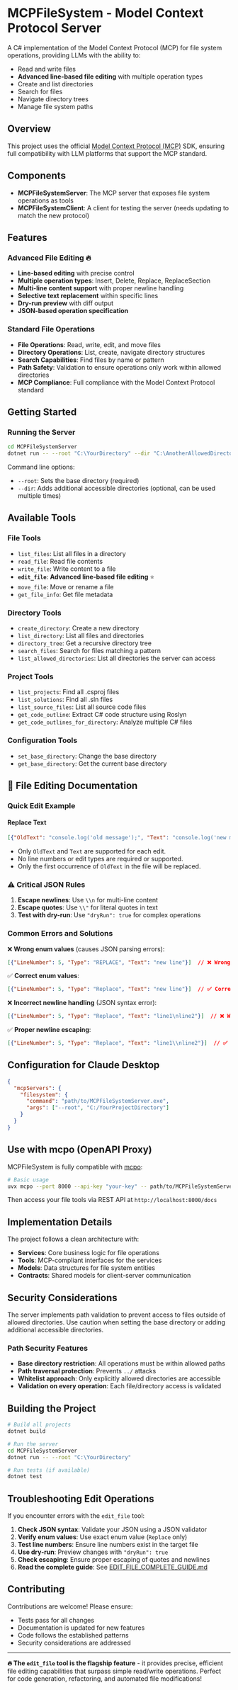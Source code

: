 ﻿# MCPFileSystem - Model Context Protocol Server

A C# implementation of the Model Context Protocol (MCP) for file system operations, providing LLMs with the ability to:
- Read and write files
- **Advanced line-based file editing** with multiple operation types
- Create and list directories
- Search for files
- Navigate directory trees
- Manage file system paths

## Overview

This project uses the official [Model Context Protocol (MCP)](https://github.com/modelcontextprotocol/csharp-sdk) SDK, ensuring full compatibility with LLM platforms that support the MCP standard.

## Components

- **MCPFileSystemServer**: The MCP server that exposes file system operations as tools
- **MCPFileSystemClient**: A client for testing the server (needs updating to match the new protocol)

## Features

### **Advanced File Editing** 🔥
- **Line-based editing** with precise control
- **Multiple operation types**: Insert, Delete, Replace, ReplaceSection
- **Multi-line content support** with proper newline handling
- **Selective text replacement** within specific lines
- **Dry-run preview** with diff output
- **JSON-based operation specification**

### **Standard File Operations**
- **File Operations**: Read, write, edit, and move files
- **Directory Operations**: List, create, navigate directory structures
- **Search Capabilities**: Find files by name or pattern
- **Path Safety**: Validation to ensure operations only work within allowed directories
- **MCP Compliance**: Full compliance with the Model Context Protocol standard

## Getting Started

### Running the Server

```bash
cd MCPFileSystemServer
dotnet run -- --root "C:\YourDirectory" --dir "C:\AnotherAllowedDirectory"
```

Command line options:
- `--root`: Sets the base directory (required)
- `--dir`: Adds additional accessible directories (optional, can be used multiple times)

## Available Tools

### File Tools
- `list_files`: List all files in a directory
- `read_file`: Read file contents
- `write_file`: Write content to a file
- **`edit_file`**: **Advanced line-based file editing** ⭐
- `move_file`: Move or rename a file
- `get_file_info`: Get file metadata

### Directory Tools
- `create_directory`: Create a new directory
- `list_directory`: List all files and directories
- `directory_tree`: Get a recursive directory tree
- `search_files`: Search for files matching a pattern
- `list_allowed_directories`: List all directories the server can access

### Project Tools
- `list_projects`: Find all .csproj files
- `list_solutions`: Find all .sln files
- `list_source_files`: List all source code files
- `get_code_outline`: Extract C# code structure using Roslyn
- `get_code_outlines_for_directory`: Analyze multiple C# files

### Configuration Tools
- `set_base_directory`: Change the base directory
- `get_base_directory`: Get the current base directory

## 📝 File Editing Documentation

### **Quick Edit Example**

#### Replace Text
```json
[{"OldText": "console.log('old message');", "Text": "console.log('new message');"}]
```

- Only `OldText` and `Text` are supported for each edit.
- No line numbers or edit types are required or supported.
- Only the first occurrence of `OldText` in the file will be replaced.

### **⚠️ Critical JSON Rules**
1. **Escape newlines**: Use `\\n` for multi-line content
2. **Escape quotes**: Use `\\"` for literal quotes in text
3. **Test with dry-run**: Use `"dryRun": true` for complex operations

### **Common Errors and Solutions**

❌ **Wrong enum values** (causes JSON parsing errors):
```json
[{"LineNumber": 5, "Type": "REPLACE", "Text": "new line"}]  // ❌ Wrong
```

✅ **Correct enum values**:
```json
[{"LineNumber": 5, "Type": "Replace", "Text": "new line"}]  // ✅ Correct
```

❌ **Incorrect newline handling** (JSON syntax error):
```json
[{"LineNumber": 5, "Type": "Replace", "Text": "line1\nline2"}]  // ❌ Wrong
```

✅ **Proper newline escaping**:
```json
[{"LineNumber": 5, "Type": "Replace", "Text": "line1\\nline2"}]  // ✅ Correct
```

## Configuration for Claude Desktop

```json
{
  "mcpServers": {
    "filesystem": {
      "command": "path/to/MCPFileSystemServer.exe",
      "args": ["--root", "C:/YourProjectDirectory"]
    }
  }
}
```

## Use with mcpo (OpenAPI Proxy)

MCPFileSystem is fully compatible with [mcpo](https://github.com/open-webui/mcpo):

```bash
# Basic usage
uvx mcpo --port 8000 --api-key "your-key" -- path/to/MCPFileSystemServer.exe --root "C:/Projects"
```

Then access your file tools via REST API at `http://localhost:8000/docs`

## Implementation Details

The project follows a clean architecture with:
- **Services**: Core business logic for file operations
- **Tools**: MCP-compliant interfaces for the services  
- **Models**: Data structures for file system entities
- **Contracts**: Shared models for client-server communication

## Security Considerations

The server implements path validation to prevent access to files outside of allowed directories. Use caution when setting the base directory or adding additional accessible directories.

### Path Security Features
- **Base directory restriction**: All operations must be within allowed paths
- **Path traversal protection**: Prevents `../` attacks
- **Whitelist approach**: Only explicitly allowed directories are accessible
- **Validation on every operation**: Each file/directory access is validated

## Building the Project

```bash
# Build all projects
dotnet build

# Run the server
cd MCPFileSystemServer
dotnet run -- --root "C:\YourDirectory"

# Run tests (if available)
dotnet test
```

## Troubleshooting Edit Operations

If you encounter errors with the `edit_file` tool:

1. **Check JSON syntax**: Validate your JSON using a JSON validator
2. **Verify enum values**: Use exact enum value (`Replace` only)
3. **Test line numbers**: Ensure line numbers exist in the target file
4. **Use dry-run**: Preview changes with `"dryRun": true`
5. **Check escaping**: Ensure proper escaping of quotes and newlines
6. **Read the complete guide**: See [EDIT_FILE_COMPLETE_GUIDE.md](./EDIT_FILE_COMPLETE_GUIDE.md)

## Contributing

Contributions are welcome! Please ensure:
- Tests pass for all changes
- Documentation is updated for new features
- Code follows the established patterns
- Security considerations are addressed

---

**🔥 The `edit_file` tool is the flagship feature** - it provides precise, efficient file editing capabilities that surpass simple read/write operations. Perfect for code generation, refactoring, and automated file modifications!
